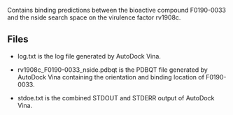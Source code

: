 Contains binding predictions between the bioactive compound F0190-0033 and the nside search space on the virulence factor rv1908c.

## Files

- log.txt is the log file generated by AutoDock Vina.

- rv1908c_F0190-0033_nside.pdbqt is the PDBQT file generated by AutoDock Vina containing the orientation and binding location of F0190-0033.

- stdoe.txt is the combined STDOUT and STDERR output of AutoDock Vina.

